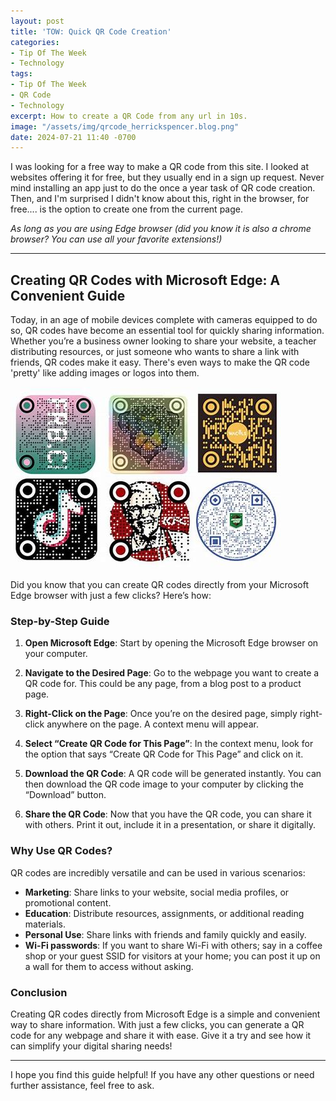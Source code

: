 ```yaml
---
layout: post
title: 'TOW: Quick QR Code Creation'
categories:
- Tip Of The Week
- Technology
tags:
- Tip Of The Week
- QR Code
- Technology
excerpt: How to create a QR Code from any url in 10s.
image: "/assets/img/qrcode_herrickspencer.blog.png"
date: 2024-07-21 11:40 -0700
---
```

I was looking for a free way to make a QR code from this site. I looked at websites offering it for free, but they usually end in a sign up request. Never mind installing an app just to do the once a year task of QR code creation. Then, and I'm surprised I didn't know about this, right in the browser, for free.... is the option to create one from the current page.

*As long as you are using Edge browser (did you know it is also a chrome browser? You can use all your favorite extensions!)*

---
## Creating QR Codes with Microsoft Edge: A Convenient Guide

Today, in an age of mobile devices complete with cameras equipped to do so, QR codes have become an essential tool for quickly sharing information. Whether you’re a business owner looking to share your website, a teacher distributing resources, or just someone who wants to share a link with friends, QR codes make it easy. There's even ways to make the QR code 'pretty' like adding images or logos into them.

![QR with logo examples](/assets/img/postMedia/QR%20Code%20with%20logos%20example.png)

Did you know that you can create QR codes directly from your Microsoft Edge browser with just a few clicks? Here’s how:

### Step-by-Step Guide

1. **Open Microsoft Edge**: Start by opening the Microsoft Edge browser on your computer.
    
2. **Navigate to the Desired Page**: Go to the webpage you want to create a QR code for. This could be any page, from a blog post to a product page.
    
3. **Right-Click on the Page**: Once you’re on the desired page, simply right-click anywhere on the page. A context menu will appear.
    
4. **Select “Create QR Code for This Page”**: In the context menu, look for the option that says “Create QR Code for This Page” and click on it.
    
5. **Download the QR Code**: A QR code will be generated instantly. You can then download the QR code image to your computer by clicking the “Download” button.
    
6. **Share the QR Code**: Now that you have the QR code, you can share it with others. Print it out, include it in a presentation, or share it digitally.
    

### Why Use QR Codes?

QR codes are incredibly versatile and can be used in various scenarios:

- **Marketing**: Share links to your website, social media profiles, or promotional content.
- **Education**: Distribute resources, assignments, or additional reading materials.
- **Personal Use**: Share links with friends and family quickly and easily.
- **Wi-Fi passwords**: If you want to share Wi-Fi with others; say in a coffee shop or your guest SSID for visitors at your home; you can post it up on a wall for them to access without asking.

### Conclusion

Creating QR codes directly from Microsoft Edge is a simple and convenient way to share information. With just a few clicks, you can generate a QR code for any webpage and share it with ease. Give it a try and see how it can simplify your digital sharing needs!

---

I hope you find this guide helpful! If you have any other questions or need further assistance, feel free to ask.
